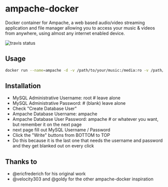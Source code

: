 # ampache-docker

Docker container for Ampache, a web based audio/video streaming application and file manager allowing you to access your music & videos from anywhere, using almost any internet enabled device.

![travis status](https://travis-ci.org/arielelkin/ampache-docker.svg?branch=master)

## Usage
```bash
docker run --name=ampache -d -v /path/to/your/music:/media:ro -v /path/to/savable/configs:/var/www/config -v /etc/localtime:/etc/localtime:ro -p 80:80 ampache/ampache
```

## Installation
- MySQL Administrative Username: root # leave alone
- MySQL Administrative Password:      # (blank) leave alone
- Check "Create Database User"
- Ampache Database Username: ampache
- Ampache Database User Password: ampache # or whatever you want, but remember it on the next page
- next page fill out MySQL Username / Password
- Click the "Write" buttons from BOTTOM to TOP
- Do this because it is the last one that needs the username and password and they get blanked out on every click

## Thanks to
- @ericfrederich for his original work
- @velocity303 and @goldy for the other ampache-docker inspiration
